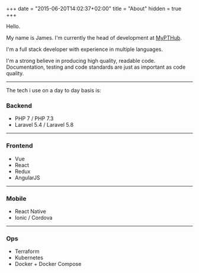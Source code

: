 +++
date = "2015-06-20T14:02:37+02:00"
title = "About"
hidden = true
+++

Hello.

My name is James. I'm currently the head of development at [MyPTHub](https://www.mypthub.net).

I'm a full stack developer with experience in multiple languages.

I'm a strong believe in producing high quality, readable code. Documentation, testing and code standards are just as important as code quality.

***

The tech i use on a day to day basis is:

### Backend 

- PHP 7 / PHP 7.3
- Laravel 5.4 / Laravel 5.8

***

### Frontend

- Vue
- React
- Redux
- AngularJS

***

### Mobile

- React Native
- Ionic / Cordova

***

### Ops

- Terraform
- Kubernetes
- Docker + Docker Compose
